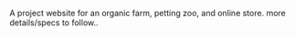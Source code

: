 A project website for an organic farm, petting zoo, and online store.
more details/specs to follow..
